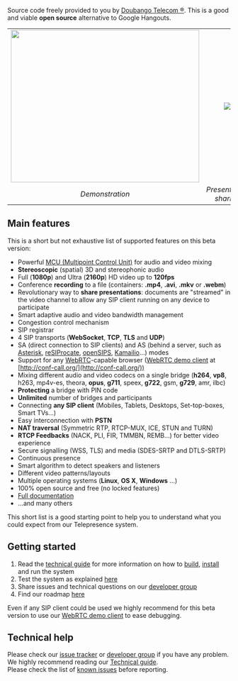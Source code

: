 Source code freely provided to you by <a href='http://www.doubango.org'> Doubango Telecom ®</a>. This is a good and viable **open source** alternative to Google Hangouts.



<table>
<tr>
<td align='center'><a href='http://www.youtube.com/watch?feature=player_embedded&v=Yi3ufNso67U' target='_blank'><img src='http://img.youtube.com/vi/Yi3ufNso67U/0.jpg' width='425' height=344 /></a></td>
<td align='center'><img src='https://telepresence.googlecode.com/svn/trunk/images/presentation_sharing.png' /></td>
</tr>
<tr>
<td align='center'><i>Demonstration</i></td>
<td align='center'><i>Presentation sharing</i></td>
</tr>
</table>

## Main features ##
This is a short but not exhaustive list of supported features on this beta version:

  * Powerful [MCU (Multipoint Control Unit)](http://en.wikipedia.org/wiki/Multipoint_control_unit) for audio and video mixing
  * **Stereoscopic** (spatial) 3D and stereophonic audio
  * Full (**1080p**) and Ultra (**2160p**) HD video up to **120fps**
  * Conference **recording** to a file (containers: **.mp4**, **.avi**, **.mkv** or **.webm**)
  * Revolutionary way to **share presentations**: documents are "streamed" in the video channel to allow any SIP client running on any device to participate
  * Smart adaptive audio and video bandwidth management
  * Congestion control mechanism
  * SIP registrar
  * 4 SIP transports (**WebSocket**, **TCP**, **TLS** and **UDP**)
  * SA (direct connection to SIP clients) and AS (behind a server, such as [Asterisk](http://www.asterisk.org/), [reSIProcate](http://www.resiprocate.org/Main_Page), [openSIPS](http://www.opensips.org/), [Kamailio](http://www.kamailio.org/w/)…) modes
  * Support for any [WebRTC](http://www.webrtc.org/)-capable browser ([WebRTC demo client](http://conf-call.org/) at [http://conf-call.org/](http://conf-call.org/))
  * Mixing different audio and video codecs on a single bridge (**h264**, **vp8**, h263, mp4v-es, theora, **opus**, **g711**, speex, **g722**, gsm, **g729**, amr, ilbc)
  * **Protecting** a bridge with PIN code
  * **Unlimited** number of bridges and participants
  * Connecting **any SIP client** (Mobiles, Tablets, Desktops, Set-top-boxes, Smart TVs...)
  * Easy interconnection with **PSTN**
  * **NAT traversal** (Symmetric RTP, RTCP-MUX, ICE, STUN and TURN)
  * **RTCP Feedbacks** (NACK, PLI, FIR, TMMBN, REMB…) for better video experience
  * Secure signalling (WSS, TLS) and media (SDES-SRTP and DTLS-SRTP)
  * Continuous presence
  * Smart algorithm to detect speakers and listeners
  * Different video patterns/layouts
  * Multiple operating systems (**Linux**, **OS X**, **Windows** …)
  * 100% open source and free (no locked features)
  * [Full documentation](http://conf-call.org/technical-guide.pdf?svn=1)
  * …and many others

This short list is a good starting point to help you to understand what you could expect from our Telepresence system.

## Getting started ##
  1. Read the [technical guide](http://conf-call.org/technical-guide.pdf?svn=2) for more information on how to [build](Support_BuildingSourceCode.md), [install](Support_BuildingSourceCode#Installing_the_configuration_and_fonts_files.md) and run the system
  1. Test the system as explained [here](Support_Testing_the_system.md)
  1. Share issues and technical questions on our [developer group](https://groups.google.com/group/opentelepresence)
  1. Find our roadmap [here](Support_Roadmap.md)

Even if any SIP client could be used we highly recommend for this beta version to use our [WebRTC demo client](http://conf-call.org/) to ease debugging.

## Technical help ##
Please check our [issue tracker](http://code.google.com/p/telepresence/issues/list) or [developer group](https://groups.google.com/group/opentelepresence) if you have any problem. <br />
We highly recommend reading our [Technical guide](http://conf-call.org/technical-guide.pdf?svn=2). <br />
Please check the list of [known issues](Support_Known_issues.md) before reporting.